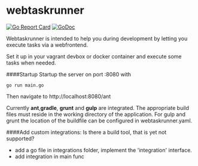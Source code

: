 # webtaskrunner

[![Go Report Card](https://goreportcard.com/badge/github.com/Oppodelldog/webtaskrunner)](https://goreportcard.com/report/github.com/Oppodelldog/webtaskrunner) [![GoDoc](https://godoc.org/github.com/Oppodelldog/webtaskrunner?status.svg)](https://godoc.org/github.com/Oppodelldog/webtaskrunner)

Webtaskrunner is intended to help you during development by letting you execute tasks via a webfrontend.

Set it up in your vagrant devbox or docker container and execute some tasks when needed.

####Startup
Startup the server on port :8080 with

    go run main.go
    
Then navigate to http://localhost:8080/ant

Currently **ant**,**gradle**, **grunt** and **gulp** are integrated. 
The appropriate build files must reside in the working directory of the application.
For gulp and grunt the location of the buildfile can be configured in webtaskrunner.yaml.


####Add custom integrations:
Is there a build tool, that is yet not supported?

* add a go file in integrations folder, implement the 'integration' interface.
* add integration in main func